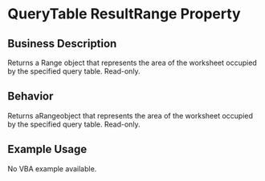 # QueryTable ResultRange Property

## Business Description
Returns a Range object that represents the area of the worksheet occupied by the specified query table. Read-only.

## Behavior
Returns aRangeobject that represents the area of the worksheet occupied by the specified query table. Read-only.

## Example Usage
No VBA example available.